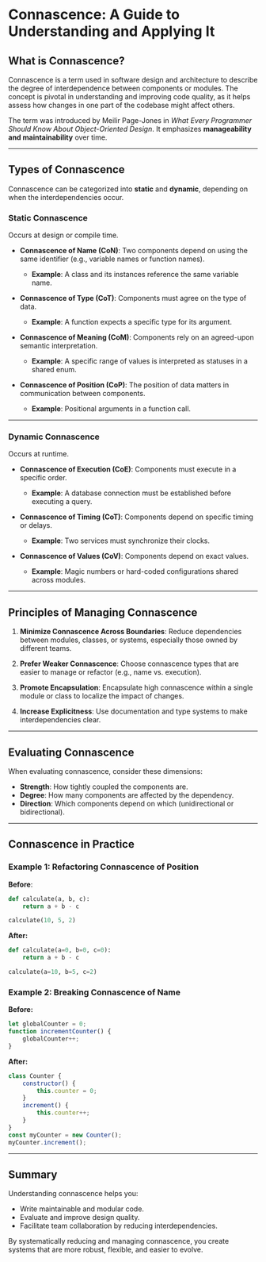 # Connascence: A Guide to Understanding and Applying It

## What is Connascence?

Connascence is a term used in software design and architecture to describe the degree of interdependence between components or modules. The concept is pivotal in understanding and improving code quality, as it helps assess how changes in one part of the codebase might affect others.

The term was introduced by Meilir Page-Jones in *What Every Programmer Should Know About Object-Oriented Design*. It emphasizes **manageability and maintainability** over time.

---

## Types of Connascence

Connascence can be categorized into **static** and **dynamic**, depending on when the interdependencies occur.

### Static Connascence
Occurs at design or compile time.

- **Connascence of Name (CoN)**: Two components depend on using the same identifier (e.g., variable names or function names).
  - **Example**: A class and its instances reference the same variable name.

- **Connascence of Type (CoT)**: Components must agree on the type of data.
  - **Example**: A function expects a specific type for its argument.

- **Connascence of Meaning (CoM)**: Components rely on an agreed-upon semantic interpretation.
  - **Example**: A specific range of values is interpreted as statuses in a shared enum.

- **Connascence of Position (CoP)**: The position of data matters in communication between components.
  - **Example**: Positional arguments in a function call.

---

### Dynamic Connascence
Occurs at runtime.

- **Connascence of Execution (CoE)**: Components must execute in a specific order.
  - **Example**: A database connection must be established before executing a query.

- **Connascence of Timing (CoT)**: Components depend on specific timing or delays.
  - **Example**: Two services must synchronize their clocks.

- **Connascence of Values (CoV)**: Components depend on exact values.
  - **Example**: Magic numbers or hard-coded configurations shared across modules.

---

## Principles of Managing Connascence

1. **Minimize Connascence Across Boundaries**: Reduce dependencies between modules, classes, or systems, especially those owned by different teams.
   
2. **Prefer Weaker Connascence**: Choose connascence types that are easier to manage or refactor (e.g., name vs. execution).

3. **Promote Encapsulation**: Encapsulate high connascence within a single module or class to localize the impact of changes.

4. **Increase Explicitness**: Use documentation and type systems to make interdependencies clear.

---

## Evaluating Connascence

When evaluating connascence, consider these dimensions:

- **Strength**: How tightly coupled the components are.
- **Degree**: How many components are affected by the dependency.
- **Direction**: Which components depend on which (unidirectional or bidirectional).

---

## Connascence in Practice

### Example 1: Refactoring Connascence of Position
**Before**:
```python
def calculate(a, b, c):
    return a + b - c

calculate(10, 5, 2)
```
**After:**

```python
def calculate(a=0, b=0, c=0):
    return a + b - c

calculate(a=10, b=5, c=2)
```
### Example 2: Breaking Connascence of Name
**Before:**

```javascript
let globalCounter = 0;
function incrementCounter() {
    globalCounter++;
}
```
**After:**

```javascript
class Counter {
    constructor() {
        this.counter = 0;
    }
    increment() {
        this.counter++;
    }
}
const myCounter = new Counter();
myCounter.increment();
```
---
## Summary
Understanding connascence helps you:

- Write maintainable and modular code.
- Evaluate and improve design quality.
- Facilitate team collaboration by reducing interdependencies.

By systematically reducing and managing connascence, you create systems that are more robust, flexible, and easier to evolve.